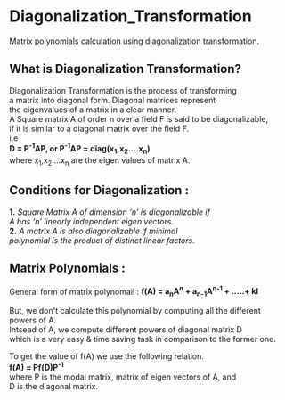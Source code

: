 # Diagonalization_Transformation
Matrix polynomials calculation using diagonalization transformation.

## What is Diagonalization Transformation? 
Diagonalization Transformation is the process of transforming <br>
a matrix into diagonal form. Diagonal matrices represent <br>
the eigenvalues of a matrix in a clear manner. <br>
A Square matrix A of order n over a field F is said to be diagonalizable, <br>
if it is similar to a diagonal matrix over the field F. <br> 
i.e <br>
**D = P<sup>-1</sup>AP, or P<sup>-1</sup>AP = diag(x<sub>1</sub>,x<sub>2</sub>....x<sub>n</sub>)** <br>
where x<sub>1</sub>,x<sub>2</sub>....x<sub>n</sub> are the eigen values of matrix A.

## Conditions for Diagonalization :
**1.** *Square Matrix A of dimension ‘n’ is diagonalizable if* <br>
*A has ‘n’ linearly independent eigen vectors.* <br>
**2.** *A matrix A is also diagonalizable if minimal* <br>
*polynomial is the product of distinct linear factors.* <br>

## Matrix Polynomials :
General form of matrix polynomail :
**f(A) = a<sub>n</sub>A<sup>n</sup> + a<sub>n-1</sub>A<sup>n-1</sup> + .....+ kI**

But, we don't calculate this polynomial by computing all the different powers of A. <br>
Intsead of A, we compute different powers of diagonal matrix D <br>
which is a very easy & time saving task in comparison to the former one. <br>

To get the value of f(A) we use the following relation. <br>
**f(A) = Pf(D)P<sup>-1</sup>** <br>
where P is the modal matrix, matrix of eigen vectors of A, and <br>
D is the diagonal matrix.
